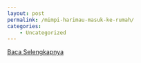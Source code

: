 ```yaml
---
layout: post
permalink: /mimpi-harimau-masuk-ke-rumah/
categories:
    - Uncategorized
---
```


[Baca Selengkapnya](/06)